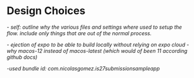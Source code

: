 # Design Choices

*- self: outline why the various files and settings where used to setup the flow. include only things that are out of the normal process.*

*- ejection of expo to be able to build locally without relying on expo cloud*
*- why macos-12 instead of macos-latest (which would of been 11 according github docs)*

*-used bundle id: com.nicolasgomez.is27submissionsampleapp*